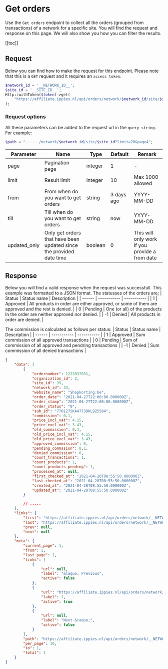 # Get orders

Use the `Get orders` endpoint to collect all the orders (grouped from transactions) of a network for a specific site. You will find the request and response on this page. We will also show you how you can filter the results.

[[toc]]

## Request

Below you can find how to make the request for this endpoint. Please note that this is a `GET` request and it requires an `access token`.

```php
$network_id = '__NETWORK_ID__';
$site_id = '__SITE_ID__';
Http::withToken($token)->get(
    "https://affiliate.ippies.nl/api/orders/network/$network_id/site/$site_id"
);
```

### Request options

All these parameters can be added to the request url in the `query string`. For example:

```php
$path = "..... /network/$network_id/site/$site_id?limit=20&page4";
```

| Parameter    | Name                                                                | Type    | Default    | Remark                                         |
| ------------ | ------------------------------------------------------------------- | ------- | ---------- | ---------------------------------------------- |
| page         | Pagination page                                                     | integer | 1          | -                                              |
| limit        | Result limit                                                        | integer | 10         | Max 1000 allowed                               |
| from         | From when do you want to get orders                                 | string  | 3 days ago | YYYY-MM-DD                                     |
| till         | Till when do you want to get orders                                 | string  | now        | YYYY-MM-DD                                     |
| updated_only | Only get orders that have been updated since the provided date time | boolean | 0          | This will only work if you provide a from date |

## Response

Below you will find a valid response when the request was successfull. This example was formatted to a JSON format.
The statusses of the orders are;
| Status | Status name | Description |
| ------ | ----------- | ----------- |
| 1 | Approved | All products in order are either approved, or some of them are approved and the rest is denied. |
| 0 | Pending | One (or all) of the products In the order are neither approved nor denied. |
| -1 | Denied | All products in order are denied. |

The commission is calculated as follows per status:
| Status | Status name | Description |
| ------ | ----------- | ----------- |
| 1 | Approved |  Sum commission of all approved transactions |
| 0 | Pending | Sum of commission of all approved and pendring transactions |
| -1 | Denied | Sum commission of all denied transactions |

```json
{
    "data": [
        {
            "ordernumber": 1223937031,
            "organization_id": 2,
            "site_id": 35,
            "network_id": 33,
            "website_name": "Shopkorting.be",
            "order_date": "2021-04-27T22:00:00.000000Z",
            "order_stamp": "2021-04-27T22:00:00.000000Z",
            "order_status": "0",
            "sub_id": "7701275KA47738KL925584",
            "commission": 0.1,
            "price_incl_vat": 4.15,
            "price_excl_vat": 3.43,
            "old_commission": 0.1,
            "old_price_incl_vat": 4.15,
            "old_price_excl_vat": 3.43,
            "approved_commission": 0,
            "pending_commssion": 0.1,
            "denied_commission": 0,
            "count_transactions": 1,
            "count_products": 1,
            "count_products_pending": 1,
            "processed_at": null,
            "first_checked_at": "2021-04-28T08:55:50.000000Z",
            "last_checked_at": "2021-04-28T08:55:50.000000Z",
            "created_at": "2021-04-28T08:55:50.000000Z",
            "updated_at": "2021-04-28T08:55:50.000000Z"
        }

        // .....
    ],
    "links": {
        "first": "https://affiliate.ippies.nl/api/orders/network/__NETWORK_ID__/site/__SITE_ID__?page=1",
        "last": "https://affiliate.ippies.nl/api/orders/network/__NETWORK_ID__/site/__SITE_ID__?page=1",
        "prev": null,
        "next": null
    },
    "meta": {
        "current_page": 1,
        "from": 1,
        "last_page": 1,
        "links": [
            {
                "url": null,
                "label": "&laquo; Previous",
                "active": false
            },
            {
                "url": "https://affiliate.ippies.nl/api/orders/network/__NETWORK_ID__/site/__SITE_ID__?page=1",
                "label": 1,
                "active": true
            },
            {
                "url": null,
                "label": "Next &raquo;",
                "active": false
            }
        ],
        "path": "https://affiliate.ippies.nl/api/orders/network/__NETWORK_ID__/site/__SITE_ID__",
        "per_page": 10,
        "to": 1,
        "total": 1
    }
}
```

<EditOnGithub edit_url="orders/get-orders.md"/>
